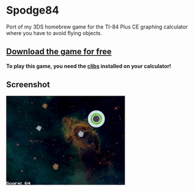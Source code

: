 # Spodge84
Port of my 3DS homebrew game for the TI-84 Plus CE graphing calculator where you have to avoid flying objects.

## [Download the game for free](https://github.com/Techcrafter/Spodge84/releases/latest)
**To play this game, you need the [clibs](https://github.com/CE-Programming/libraries/releases/latest) installed on your calculator!**

## Screenshot

![Screenshot 1](https://github.com/Techcrafter/Spodge84/raw/main/docs/screenshot1.png)
